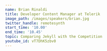 ```yaml
---
name: Brian Rinaldi
title: Developer Content Manager at Telerik
image_path: /images/speakers/brian.jpg
twitter_handle: remotesynth
start_time: '10.00'
end_time: '10.45'
topic: Comparing Jekyll with the Competition
youtube_id: vT7DhK5zbv0
---
```

